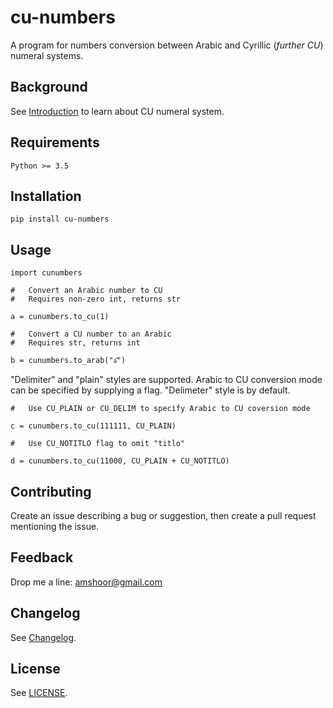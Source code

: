 # cu-numbers

A program for numbers conversion between Arabic and Cyrillic (*further CU*) numeral systems.

## Background

See [Introduction](./INTRODUCTION.md) to learn about CU numeral system.

## Requirements

    Python >= 3.5

## Installation

    pip install cu-numbers

## Usage

    import cunumbers

    #   Convert an Arabic number to CU
    #   Requires non-zero int, returns str

    a = cunumbers.to_cu(1)
    
    #   Convert a CU number to an Arabic
    #   Requires str, returns int

    b = cunumbers.to_arab("а҃")

"Delimiter" and "plain" styles are supported. Arabic to CU conversion mode can be specified by supplying a flag. "Delimeter" style is by default.

    #   Use CU_PLAIN or CU_DELIM to specify Arabic to CU coversion mode

    c = cunumbers.to_cu(111111, CU_PLAIN)
    
    #   Use CU_NOTITLO flag to omit "titlo"

    d = cunumbers.to_cu(11000, CU_PLAIN + CU_NOTITLO)


## Contributing

Create an issue describing a bug or suggestion, then create a pull request mentioning the issue.

## Feedback

Drop me a line: amshoor@gmail.com

## Changelog

See [Changelog](./CHANGELOG.md).

## License

See [LICENSE](./LICENSE).
